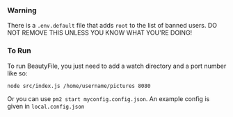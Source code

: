 ### Warning

There is a `.env.default` file that adds `root` to the list of banned users. DO NOT REMOVE THIS UNLESS YOU KNOW WHAT YOU'RE DOING!

### To Run

To run BeautyFile, you just need to add a watch directory and a port number like so:

`node src/index.js /home/username/pictures 8080`

Or you can use `pm2 start myconfig.config.json`. An example config is given in `local.config.json`
